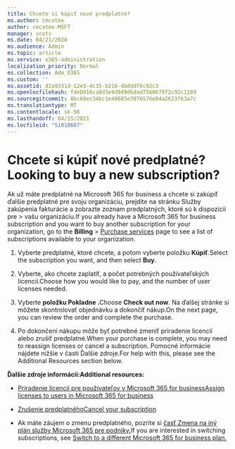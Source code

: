 ```yaml
---
title: Chcete si kúpiť nové predplatné?
ms.author: cmcatee
author: cmcatee-MSFT
manager: scotv
ms.date: 04/21/2020
ms.audience: Admin
ms.topic: article
ms.service: o365-administration
localization_priority: Normal
ms.collection: Adm_O365
ms.custom: ''
ms.assetid: d2a9331d-12e3-4c35-b216-4bdddf6c92c3
ms.openlocfilehash: fdeb916ca8d3e9d949dbdad7560679f2c92c1289
ms.sourcegitcommit: 8bc60ec34bc1e40685e3976576e04a2623f63a7c
ms.translationtype: MT
ms.contentlocale: sk-SK
ms.lasthandoff: 04/15/2021
ms.locfileid: "51810607"
---
```

# <a name="looking-to-buy-a-new-subscription"></a><span data-ttu-id="c9374-102">Chcete si kúpiť nové predplatné?</span><span class="sxs-lookup"><span data-stu-id="c9374-102">Looking to buy a new subscription?</span></span>

<span data-ttu-id="c9374-103">Ak už máte predplatné na Microsoft 365 for business a chcete si  zakúpiť ďalšie predplatné pre svoju organizáciu, prejdite na stránku Služby zakúpenia fakturácie a zobrazte zoznam predplatných, ktoré sú k dispozícii pre \> [](https://go.microsoft.com/fwlink/p/?linkid=868433) vašu organizáciu.</span><span class="sxs-lookup"><span data-stu-id="c9374-103">If you already have a Microsoft 365 for business subscription and you want to buy another subscription for your organization, go to the **Billing** \> [Purchase services](https://go.microsoft.com/fwlink/p/?linkid=868433) page to see a list of subscriptions available to your organization.</span></span>
 
1. <span data-ttu-id="c9374-104">Vyberte predplatné, ktoré chcete, a potom vyberte položku **Kúpiť**.</span><span class="sxs-lookup"><span data-stu-id="c9374-104">Select the subscription you want, and then select **Buy**.</span></span>

2. <span data-ttu-id="c9374-105">Vyberte, ako chcete zaplatiť, a počet potrebných používateľských licencií.</span><span class="sxs-lookup"><span data-stu-id="c9374-105">Choose how you would like to pay, and the number of user licenses needed.</span></span>

3. <span data-ttu-id="c9374-106">Vyberte **položku Pokladne .**</span><span class="sxs-lookup"><span data-stu-id="c9374-106">Choose **Check out now**.</span></span> <span data-ttu-id="c9374-107">Na ďalšej stránke si môžete skontrolovať objednávku a dokončiť nákup.</span><span class="sxs-lookup"><span data-stu-id="c9374-107">On the next page, you can review the order and complete the purchase.</span></span>

4. <span data-ttu-id="c9374-108">Po dokončení nákupu môže byť potrebné zmeniť priradenie licencií alebo zrušiť predplatné.</span><span class="sxs-lookup"><span data-stu-id="c9374-108">When your purchase is complete, you may need to reassign licenses or cancel a subscription.</span></span> <span data-ttu-id="c9374-109">Pomocné informácie nájdete nižšie v časti Ďalšie zdroje.</span><span class="sxs-lookup"><span data-stu-id="c9374-109">For help with this, please see the Additional Resources section below.</span></span>

 <span data-ttu-id="c9374-110">**Ďalšie zdroje informácií:**</span><span class="sxs-lookup"><span data-stu-id="c9374-110">**Additional resources:**</span></span>
  
- [<span data-ttu-id="c9374-111">Priradenie licencií pre používateľov v Microsoft 365 for business</span><span class="sxs-lookup"><span data-stu-id="c9374-111">Assign licenses to users in Microsoft 365 for business</span></span>](https://docs.microsoft.com/microsoft-365/admin/add-users/add-users)
    
- [<span data-ttu-id="c9374-112">Zrušenie predplatného</span><span class="sxs-lookup"><span data-stu-id="c9374-112">Cancel your subscription</span></span>](https://docs.microsoft.com/microsoft-365/commerce/subscriptions/cancel-your-subscription)
    
- <span data-ttu-id="c9374-113">Ak máte záujem o zmenu predplatného, pozrite si [časť Zmena na iný plán služby Microsoft 365 pre podniky.](https://docs.microsoft.com/microsoft-365/commerce/subscriptions/switch-to-a-different-plan)</span><span class="sxs-lookup"><span data-stu-id="c9374-113">If you are interested in switching subscriptions, see [Switch to a different Microsoft 365 for business plan.](https://docs.microsoft.com/microsoft-365/commerce/subscriptions/switch-to-a-different-plan)</span></span>
